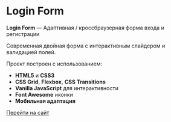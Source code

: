 # Login Form
**Login Form** — Адаптивная / кроссбраузерная форма входа и регистрации

Современная двойная форма с интерактивным слайдером и валидацией полей.

Проект построен с использованием:
* **HTML5** и **CSS3**
* **CSS Grid**, **Flexbox**, **CSS Transitions**
* **Vanilla JavaScript** для интерактивности
* **Font Awesome** иконки
* **Мобильная адаптация**

[Перейти на сайт](https://zaurshukov440.github.io/Sign-Up-Page/)
